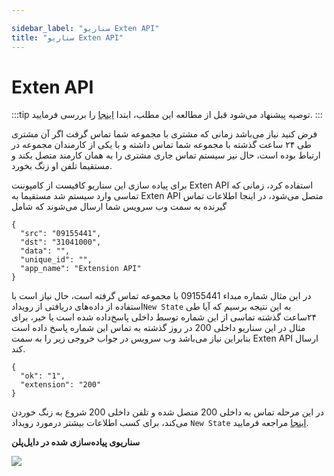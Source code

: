 ```yaml
---

sidebar_label: "سناریو Exten API"
title: "سناریو Exten API"
---
```



# Exten API

:::tip توصیه
پیشنهاد می‌شود قبل از مطالعه این مطلب، ابتدا [اینجا](/developers/SimotelWebhooks/DialplanApiComponents/exten_api) را بررسی فرمایید.
:::

فرض کنید نیاز می‌باشد زمانی که مشتری با مجموعه شما تماس گرفت اگر آن مشتری طی ۲۴ ساعت گذشته با  مجموعه شما تماس داشته و با یکی از کارمندان 
مجموعه در ارتباط بوده است، حال نیز سیستم تماس جاری مشتری را به همان کارمند متصل بکند و مستقیما تلفن او زنگ بخورد.

برای پیاده سازی این سناریو کافیست از کامپوننت Exten API استفاده کرد، زمانی که تماسی وارد سیستم شد مستقیما به Exten API متصل می‌شود، در اینجا
اطلاعات تماس گیرنده به سمت وب‌ سرویس شما ارسال می‌شوند که شامل

```shell
{
  "src": "09155441",
  "dst": "31041000",
  "data": "",
  "unique_id": "",
  "app_name": "Extension API"
}
```
در این مثال شماره مبداء 09155441  با مجموعه تماس گرفته است، حال نیاز است با استفاده از داده‌های دریافتی از رویداد`New State` به این نتیجه
برسیم که آیا طی ۲۴ساعت گذشته تماسی از این شماره توسط داخلی پاسخ‌داده شده است یا خیر، برای مثال در این سناریو داخلی 200 در روز گذشته به تماس این
شماره پاسخ داده است بنابراین نیاز می‌باشد وب‌ سرویس در جواب خروجی زیر را به سمت Exten API ارسال کند.

```shell
{
  "ok": "1",
  "extension": "200"
}
```

در این مرحله تماس به داخلی 200 متصل شده و تلفن داخلی 200 شروع به زنگ خوردن می‌کند، برای کسب اطلاعات بیشتر درمورد رویداد `New State` [اینجا](/developers/SimotelWebhooks/Events/new_state) مراجعه فرمایید.

**سناریوی پیاده‌سازی شده در دایل‌پلن**

<a href='https://dialplan.mysup.ir/live/plan/gmcnmdul9rpb79j7ufs8jlybn857qth81y0hi02m5rhfmbma2f' target='_blank'><img src='https://dialplan.mysup.ir/live/thumb/gmcnmdul9rpb79j7ufs8jlybn857qth81y0hi02m5rhfmbma2f/plan.png' /></a>